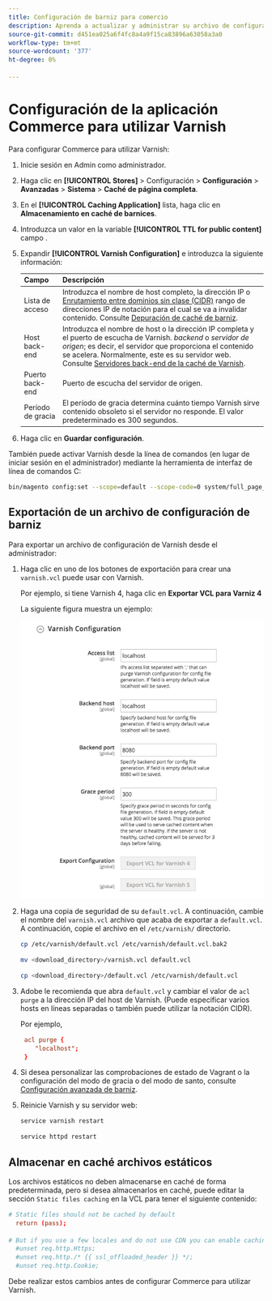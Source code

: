 ```yaml
---
title: Configuración de barniz para comercio
description: Aprenda a actualizar y administrar su archivo de configuración de Varnish para la aplicación Commerce.
source-git-commit: d451ea025a6f4fc8a4a9f15ca83896a63058a3a0
workflow-type: tm+mt
source-wordcount: '377'
ht-degree: 0%

---
```



# Configuración de la aplicación Commerce para utilizar Varnish

Para configurar Commerce para utilizar Varnish:

1. Inicie sesión en Admin como administrador.
1. Haga clic en **[!UICONTROL Stores]** > Configuración > **Configuración** > **Avanzadas** > **Sistema** > **Caché de página completa**.
1. En el **[!UICONTROL Caching Application]** lista, haga clic en **Almacenamiento en caché de barnices**.
1. Introduzca un valor en la variable **[!UICONTROL TTL for public content]** campo .
1. Expandir **[!UICONTROL Varnish Configuration]** e introduzca la siguiente información:

   | Campo | Descripción |
   | ----- | ----------- |
   | Lista de acceso | Introduzca el nombre de host completo, la dirección IP o [Enrutamiento entre dominios sin clase (CIDR)](https://www.digitalocean.com/community/tutorials/understanding-ip-addresses-subnets-and-cidr-notation-for-networking) rango de direcciones IP de notación para el cual se va a invalidar contenido. Consulte [Depuración de caché de barniz](https://varnish-cache.org/docs/3.0/tutorial/purging.html). |
   | Host back-end | Introduzca el nombre de host o la dirección IP completa y el puerto de escucha de Varnish. _backend_ o _servidor de origen_; es decir, el servidor que proporciona el contenido se acelera. Normalmente, este es su servidor web. Consulte [Servidores back-end de la caché de Varnish](https://www.varnish-cache.org/docs/trunk/users-guide/vcl-backends.html). |
   | Puerto back-end | Puerto de escucha del servidor de origen. |
   | Período de gracia | El período de gracia determina cuánto tiempo Varnish sirve contenido obsoleto si el servidor no responde. El valor predeterminado es 300 segundos. |

1. Haga clic en **Guardar configuración**.

También puede activar Varnish desde la línea de comandos (en lugar de iniciar sesión en el administrador) mediante la herramienta de interfaz de línea de comandos C:

```bash
bin/magento config:set --scope=default --scope-code=0 system/full_page_cache/caching_application 2
```

## Exportación de un archivo de configuración de barniz

Para exportar un archivo de configuración de Varnish desde el administrador:

1. Haga clic en uno de los botones de exportación para crear una `varnish.vcl` puede usar con Varnish.

   Por ejemplo, si tiene Varnish 4, haga clic en **Exportar VCL para Varniz 4**

   La siguiente figura muestra un ejemplo:

   ![Configuración de Commerce para utilizar Varnish en el Administrador](../../assets/configuration/varnish-admin-22.png)

1. Haga una copia de seguridad de su `default.vcl`. A continuación, cambie el nombre del `varnish.vcl` archivo que acaba de exportar a `default.vcl`. A continuación, copie el archivo en el `/etc/varnish/` directorio.

   ```bash
   cp /etc/varnish/default.vcl /etc/varnish/default.vcl.bak2
   ```

   ```bash
   mv <download_directory>/varnish.vcl default.vcl
   ```

   ```bash
   cp <download_directory>/default.vcl /etc/varnish/default.vcl
   ```

1. Adobe le recomienda que abra `default.vcl` y cambiar el valor de `acl purge` a la dirección IP del host de Varnish. (Puede especificar varios hosts en líneas separadas o también puede utilizar la notación CIDR).

   Por ejemplo,

   ```conf
    acl purge {
       "localhost";
    }
   ```

1. Si desea personalizar las comprobaciones de estado de Vagrant o la configuración del modo de gracia o del modo de santo, consulte [Configuración avanzada de barniz](config-varnish-advanced.md).

1. Reinicie Varnish y su servidor web:

   ```bash
   service varnish restart
   ```

   ```bash
   service httpd restart
   ```

## Almacenar en caché archivos estáticos

Los archivos estáticos no deben almacenarse en caché de forma predeterminada, pero si desea almacenarlos en caché, puede editar la sección `Static files caching` en la VCL para tener el siguiente contenido:

```conf
# Static files should not be cached by default
  return (pass);

# But if you use a few locales and do not use CDN you can enable caching static files by commenting previous line (#return (pass);) and uncommenting next 3 lines
  #unset req.http.Https;
  #unset req.http./* {{ ssl_offloaded_header }} */;
  #unset req.http.Cookie;
```

Debe realizar estos cambios antes de configurar Commerce para utilizar Varnish.
